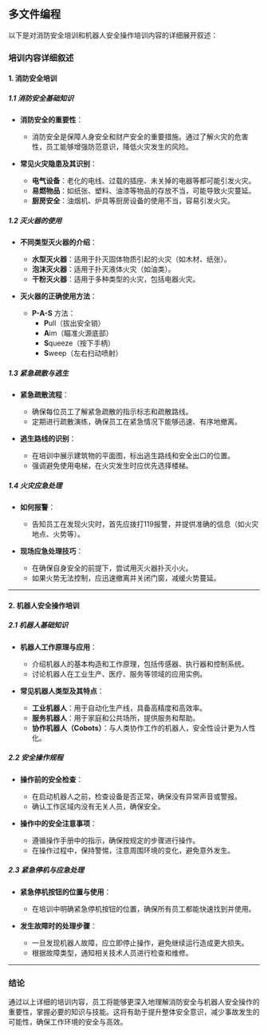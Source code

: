 ## 多文件编程









以下是对消防安全培训和机器人安全操作培训内容的详细展开叙述：

### 培训内容详细叙述

#### 1. 消防安全培训

##### 1.1 消防安全基础知识
- **消防安全的重要性**：
  - 消防安全是保障人身安全和财产安全的重要措施。通过了解火灾的危害性，员工能够增强防范意识，降低火灾发生的风险。
  
- **常见火灾隐患及其识别**：
  - **电气设备**：老化的电线、过载的插座、未关掉的电器等都可能引发火灾。
  - **易燃物品**：如纸张、塑料、油漆等物品的存放不当，可能导致火灾蔓延。
  - **厨房安全**：油烟机、炉具等厨房设备的使用不当，容易引发火灾。

##### 1.2 灭火器的使用
- **不同类型灭火器的介绍**：
  - **水型灭火器**：适用于扑灭固体物质引起的火灾（如木材、纸张）。
  - **泡沫灭火器**：适用于扑灭液体火灾（如油类）。
  - **干粉灭火器**：适用于多种类型的火灾，包括电器火灾。
  
- **灭火器的正确使用方法**：
  - **P-A-S** 方法：
    - **P**ull（拔出安全销）
    - **A**im（瞄准火源底部）
    - **S**queeze（按下手柄）
    - **S**weep（左右扫动喷射）

##### 1.3 紧急疏散与逃生
- **紧急疏散流程**：
  - 确保每位员工了解紧急疏散的指示标志和疏散路线。
  - 定期进行疏散演练，确保员工在紧急情况下能够迅速、有序地撤离。

- **逃生路线的识别**：
  - 在培训中展示建筑物的平面图，标出逃生路线和安全出口的位置。
  - 强调避免使用电梯，在火灾发生时应优先选择楼梯。

##### 1.4 火灾应急处理
- **如何报警**：
  - 告知员工在发现火灾时，首先应拨打119报警，并提供准确的信息（如火灾地点、火势等）。
  
- **现场应急处理技巧**：
  - 在确保自身安全的前提下，尝试用灭火器扑灭小火。
  - 如果火势无法控制，应迅速撤离并关闭门窗，减缓火势蔓延。

---

#### 2. 机器人安全操作培训

##### 2.1 机器人基础知识
- **机器人工作原理与应用**：
  - 介绍机器人的基本构造和工作原理，包括传感器、执行器和控制系统。
  - 讨论机器人在工业生产、医疗、服务等领域的应用实例。

- **常见机器人类型及其特点**：
  - **工业机器人**：用于自动化生产线，具备高精度和高效率。
  - **服务机器人**：用于家庭和公共场所，提供服务和帮助。
  - **协作机器人（Cobots）**：与人类协作工作的机器人，安全性设计更为人性化。

##### 2.2 安全操作规程
- **操作前的安全检查**：
  - 在启动机器人之前，检查设备是否正常，确保没有异常声音或警报。
  - 确认工作区域内没有无关人员，确保安全。

- **操作中的安全注意事项**：
  - 遵循操作手册中的指示，确保按规定的步骤进行操作。
  - 在操作过程中，保持警惕，注意周围环境的变化，避免意外发生。

##### 2.3 紧急停机与应急处理
- **紧急停机按钮的位置与使用**：
  - 在培训中明确紧急停机按钮的位置，确保所有员工都能快速找到并使用。
  
- **发生故障时的处理步骤**：
  - 一旦发现机器人故障，应立即停止操作，避免继续运行造成更大损失。
  - 根据故障类型，通知相关技术人员进行检查和维修。

---

### 结论
通过以上详细的培训内容，员工将能够更深入地理解消防安全与机器人安全操作的重要性，掌握必要的知识与技能。这将有助于提升整体安全意识，减少事故发生的可能性，确保工作环境的安全与高效。









